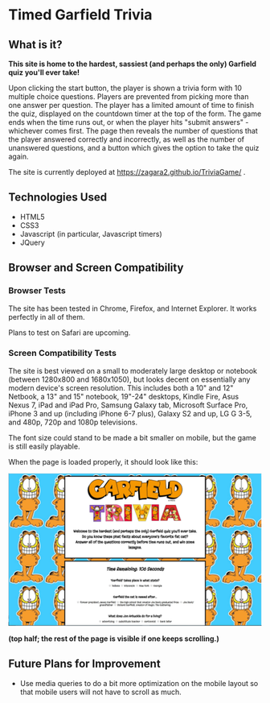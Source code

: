 # Timed Garfield Trivia

## What is it?

**This site is home to the hardest, sassiest (and perhaps the only) Garfield quiz you'll ever take!**

Upon clicking the start button, the player is shown a trivia form with 10 multiple choice questions. Players are prevented from picking more than one answer per question. The player has a limited amount of time to finish the quiz, displayed on the countdown timer at the top of the form. The game ends when the time runs out, or when the player hits "submit answers" - whichever comes first. The page then reveals the number of questions that the player answered correctly and incorrectly, as well as the number of unanswered questions, and a button which gives the option to take the quiz again. 


The site is currently deployed at https://zagara2.github.io/TriviaGame/ .

## Technologies Used

* HTML5
* CSS3
* Javascript (in particular, Javascript timers)
* JQuery

## Browser and Screen Compatibility

### Browser Tests

The site has been tested in Chrome, Firefox, and Internet Explorer. It works perfectly in all of them.

Plans to test on Safari are upcoming.

### Screen Compatibility Tests

The site is best viewed on a small to moderately large desktop or notebook (between 1280x800 and 1680x1050), but looks decent on essentially any modern device's screen resolution. This includes both a 10" and 12" Netbook, a 13" and 15" notebook, 19"-24" desktops, Kindle Fire, Asus Nexus 7, iPad and iPad Pro, Samsung Galaxy tab, Microsoft Surface Pro, iPhone 3 and up (including iPhone 6-7 plus), Galaxy S2 and up, LG G 3-5, and 480p, 720p and 1080p televisions. 

The font size could stand to be made a bit smaller on mobile, but the game is still easily playable.

When the page is loaded properly, it should look like this:

![Homepage](/assets/images/triviagame2.JPG)

**(top half; the rest of the page is visible if one keeps scrolling.)**

## Future Plans for Improvement

* Use media queries to do a bit more optimization on the mobile layout so that mobile users will not have to scroll as much. 